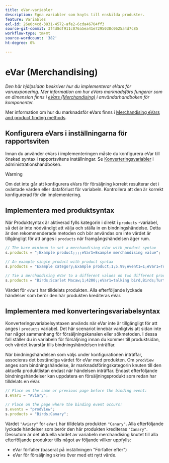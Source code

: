 ```yaml
---
title: eVar-variabler
description: Egna variabler som knyts till enskilda produkter.
feature: Variables
exl-id: 26e0c4cd-3831-4572-afe2-6cda46704ff3
source-git-commit: 3f4d8df911c076a5ea41e7295038c0625a4d7c85
workflow-type: tm+mt
source-wordcount: '382'
ht-degree: 0%

---
```


# eVar (Merchandising)

*Den här hjälpsidan beskriver hur du implementerar eVars för varuexponering. Mer information om hur eVars marknadsförs fungerar som en dimension finns i [eVars (Merchandising)](/help/components/dimensions/evar-merchandising.md) i användarhandboken för komponenter.*

Mer information om hur du marknadsför eVars finns i [Merchandising eVars and product finding methods](https://experienceleague.adobe.com/docs/analytics/admin/admin-tools/conversion-variables/merchandising-evars.html?lang=en).

## Konfigurera eVars i inställningarna för rapportsviten

Innan du använder eVars i implementeringen måste du konfigurera eVar till önskad syntax i rapportsvitens inställningar. Se [Konverteringsvariabler](/help/admin/admin/conversion-var-admin/conversion-var-admin.md) i administrationshandboken.

>[!WARNING]
>
>Om det inte går att konfigurera eVars för försäljning korrekt resulterar det i oväntade värden eller dataförlust för variabeln. Kontrollera att den är korrekt konfigurerad för din implementering.

## Implementera med produktsyntax

När Produktsyntax är aktiverad fylls kategorin i direkt i `products` -variabel, så det är inte nödvändigt att välja och ställa in en bindningshändelse. Detta är den rekommenderade metoden och bör användas om inte värdet är tillgängligt för att anges i `products` när framgångshändelsen äger rum.

```js
// The bare minimum to set a merchandising eVar with product syntax
s.products = ";Example product;;;;eVar1=Example merchandising value";

// An example single product with product syntax
s.products = "Example category;Example product;1;5.99;event1=1;eVar1=Turtles";

// Tie a merchandising eVar to a different values on two different products
s.products = "Birds;Scarlet Macaw;1;4200;;eVar1=talking bird,Birds;Turtle dove;2;550;;eVar1=love birds";
```

Värdet för `eVar1` har tilldelats produkten. Alla efterföljande lyckade händelser som berör den här produkten krediteras eVar.

## Implementera med konverteringsvariabelsyntax

Konverteringsvariabelsyntaxen används när eVar inte är tillgängligt för att anges i `products` variabel. Det här scenariot innebär vanligtvis att sidan inte har något sammanhang för försäljningskanalen eller sökmetoden. I dessa fall ställer du in variabeln för försäljning innan du kommer till produktsidan, och värdet kvarstår tills bindningshändelsen inträffar.

När bindningshändelsen som väljs under konfigurationen inträffar, associeras det beständiga värdet för eVar med produkten. Om `prodView` anges som bindningshändelse, är marknadsföringskategorin knuten till den aktuella produktlistan endast när händelsen inträffar. Endast efterföljande bindningshändelser kan uppdatera en försäljningsprodukt som redan har tilldelats en eVar.

```js
// Place on the same or previous page before the binding event:
s.eVar1 = "Aviary";

// Place on the page where the binding event occurs:
s.events = "prodView";
s.products = "Birds;Canary";
```

Värdet `"Aviary"` for `eVar1` har tilldelats produkten `"Canary"`. Alla efterföljande lyckade händelser som berör den här produkten krediteras `"Canary"`. Dessutom är det aktuella värdet av variabeln merchandising knutet till alla efterföljande produkter tills något av följande villkor uppfylls:

* eVar förfaller (baserat på inställningen &quot;Förfaller efter&quot;)
* eVar för försäljning skrivs över med ett nytt värde.
